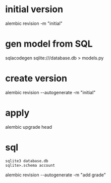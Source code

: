 # initial version
alembic revision -m "initial"

# gen model from SQL
sqlacodegen sqlite:///database.db > models.py

# create version
alembic revision --autogenerate -m "initial"

# apply
alembic upgrade head

# sql
    sqlite3 database.db
    sqlite>.schema account


alembic revision --autogenerate -m "add grade"
